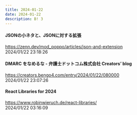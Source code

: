 ```yaml
---
title: 2024-01-22
date: 2024-01-22
description: B! 3
---
```


#### JSONの小ネタと、JSONに対する拡張
https://zenn.dev/mod_poppo/articles/json-and-extension<br>
2024/01/22 23:18:26<br>


#### DMARC をなめるな - 弁護士ドットコム株式会社 Creators’ blog
https://creators.bengo4.com/entry/2024/01/22/080000<br>
2024/01/22 23:07:26<br>


#### React Libraries for 2024
https://www.robinwieruch.de/react-libraries/<br>
2024/01/22 03:16:09<br>


